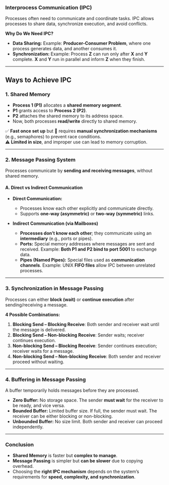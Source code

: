 ### **Interprocess Communication (IPC)**  

Processes often need to communicate and coordinate tasks. IPC allows processes to share data, synchronize execution, and avoid conflicts.  

**Why Do We Need IPC?**  
- **Data Sharing:** Example: **Producer-Consumer Problem**, where one process generates data, and another consumes it.  
- **Synchronization:** Example: Process **Z** can run only after **X** and **Y** complete. **X** and **Y** run in parallel and inform **Z** when they finish.  

---

## **Ways to Achieve IPC**  

### **1. Shared Memory**  
- **Process 1 (P1)** allocates a **shared memory segment**.  
- **P1** grants access to **Process 2 (P2)**.  
- **P2** attaches the shared memory to its address space.  
- Now, both processes **read/write** directly to shared memory.  

✅ **Fast once set up** but 🚨 requires **manual synchronization mechanisms** (e.g., semaphores) to prevent race conditions.  
⚠ **Limited in size**, and improper use can lead to memory corruption.  

---

### **2. Message Passing System**  
Processes communicate by **sending and receiving messages**, without shared memory.  

#### **A. Direct vs Indirect Communication**  

- **Direct Communication:**  
  - Processes know each other explicitly and communicate directly.  
  - Supports **one-way (asymmetric)** or **two-way (symmetric)** links.  

- **Indirect Communication (via Mailboxes)**  
  - **Processes don’t know each other**; they communicate using an **intermediary** (e.g., ports or pipes).  
  - **Ports:** Special memory addresses where messages are sent and received. Example: **Both P1 and P2 bind to port 5001** to exchange data.  
  - **Pipes (Named Pipes):** Special files used as **communication channels**. Example: UNIX **FIFO files** allow IPC between unrelated processes.  

---

### **3. Synchronization in Message Passing**  

Processes can either **block (wait)** or **continue execution** after sending/receiving a message.  

**4 Possible Combinations:**  
1. **Blocking Send – Blocking Receive**: Both sender and receiver wait until the message is delivered.  
2. **Blocking Send – Non-blocking Receive**: Sender waits; receiver continues execution.  
3. **Non-blocking Send – Blocking Receive**: Sender continues execution; receiver waits for a message.  
4. **Non-blocking Send – Non-blocking Receive**: Both sender and receiver proceed without waiting.  

---

### **4. Buffering in Message Passing**  

A buffer temporarily holds messages before they are processed.  

- **Zero Buffer:** No storage space. The sender **must wait** for the receiver to be ready, and vice versa.  
- **Bounded Buffer:** Limited buffer size. If full, the sender must wait. The receiver can be either blocking or non-blocking.  
- **Unbounded Buffer:** No size limit. Both sender and receiver can proceed independently.  

---

### **Conclusion**  
- **Shared Memory** is faster but **complex to manage**.  
- **Message Passing** is simpler but **can be slower** due to copying overhead.  
- Choosing the **right IPC mechanism** depends on the system’s requirements for **speed, complexity, and synchronization**.
